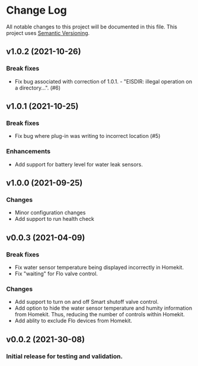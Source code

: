 # Change Log

All notable changes to this project will be documented in this file. This project uses [Semantic Versioning](https://semver.org/).

## v1.0.2 (2021-10-26)
### Break fixes
* Fix bug associated with correction of 1.0.1. - "EISDIR: illegal operation on a directory...". (#6)

## v1.0.1 (2021-10-25)
### Break fixes
* Fix bug where plug-in was writing to incorrect location (#5)

### Enhancements
* Add support for battery level for water leak sensors.

## v1.0.0 (2021-09-25)
### Changes
* Minor configuration changes
* Add support to run health check

## v0.0.3 (2021-04-09)
### Break fixes
* Fix water sensor temperature being displayed incorrectly in Homekit.
* Fix "waiting" for Flo valve control.

### Changes
* Add support to turn on and off Smart shutoff valve control.
* Add option to hide the water sensor temperature and humity information from Homekit. Thus, reducing the number of controls within Homekit.
* Add ablity to exclude Flo devices from Homekit. 

## v0.0.2 (2021-30-08)
### Initial release for testing and validation.
